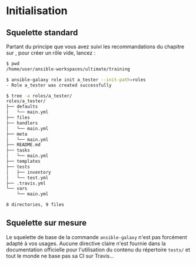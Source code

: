 # Initialisation

## Squelette standard

Partant du principe que vous avez suivi les recommandations du chapitre sur [](/basics/__index.md), pour créer un rôle 
vide, lancez :

```bash session
$ pwd
/home/user/ansible-workspaces/ultimate/training

$ ansible-galaxy role init a_tester --init-path=roles
- Role a_tester was created successfully

$ tree -a roles/a_tester/
roles/a_tester/
├── defaults
│   └── main.yml
├── files
├── handlers
│   └── main.yml
├── meta
│   └── main.yml
├── README.md
├── tasks
│   └── main.yml
├── templates
├── tests
│   ├── inventory
│   └── test.yml
├── .travis.yml
└── vars
    └── main.yml

8 directories, 9 files
```

## Squelette sur mesure

Le squelette de base de la commande `ansible-galaxy` n'est pas forcément adapté à vos usages. Aucune directive claire 
n'est fournie dans la documentation officielle pour l'utilisation du contenu du répertoire `tests/` et tout le monde ne base pas sa CI sur Travis...


